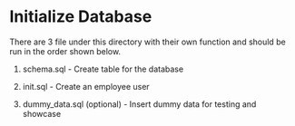# Initialize Database

There are 3 file under this directory with their own function and should be run in the order shown below.
1. schema.sql - Create table for the database


2. init.sql - Create an employee user


3. dummy_data.sql (optional) - Insert dummy data for testing and showcase